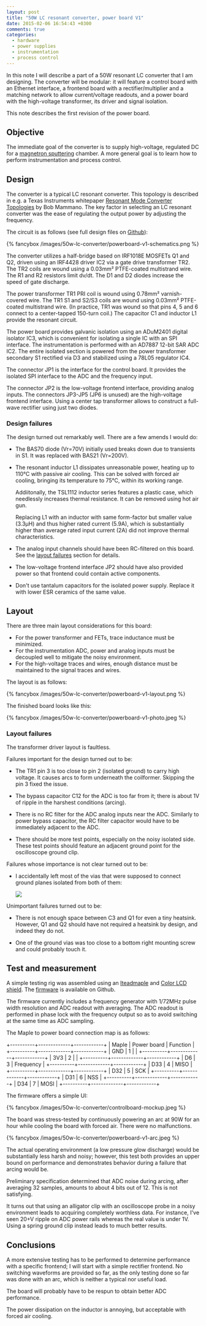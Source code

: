 ```yaml
---
layout: post
title: "50W LC resonant converter, power board V1"
date: 2015-02-06 16:54:43 +0300
comments: true
categories:
  - hardware
  - power supplies
  - instrumentation
  - process control
---
```


In this note I will describe a part of a 50W resonant LC converter that I
am designing. The converter will be modular: it will feature a control board
with an Ethernet interface, a frontend board with a rectifier/multiplier and
a matching network to allow current/voltage readouts, and a power board
with the high-voltage transformer, its driver and signal isolation.

This note describes the first revision of the power board.

<!--more-->

Objective
---------

The immediate goal of the converter is to supply high-voltage, regulated DC
for a [magnetron sputtering](https://en.wikipedia.org/wiki/Sputter_deposition)
chamber. A more general goal is to learn how to perform instrumentation and
process control.

Design
------

The converter is a typical LC resonant converter. This topology is
described in e.g. a Texas Instruments whitepaper
[Resonant Mode Converter Topologies](http://www.ti.com/lit/ml/slup085/slup085.pdf)
by Bob Mammano. The key factor in selecting an LC resonant converter
was the ease of regulating the output power by adjusting the frequency.

The circuit is as follows (see full design files on
[Github](https://github.com/whitequark/50w-modular-psu/tree/master/powerboard-v1)):

{% fancybox /images/50w-lc-converter/powerboard-v1-schematics.png %}

The converter utilizes a half-bridge based on IRF1018E MOSFETs Q1 and Q2, driven
using an IRF4428 driver IC2 via a gate drive transformer TR2. The TR2
coils are wound using a 0.03mm² PTFE-coated multistrand wire. The R1 and R2
resistors limit dv/dt. The D1 and D2 diodes increase the speed of gate discharge.

The power transformer TR1 PRI coil is wound using 0.78mm² varnish-covered wire.
The TR1 S1 and S2/S3 coils are wound using 0.03mm² PTFE-coated multistrand wire.
(In practice, TR1 was wound so that pins 4, 5 and 6 connect to a center-tapped
150-turn coil.) The capacitor C1 and inductor L1 provide the resonant circuit.

The power board provides galvanic isolation using an ADuM2401 digital isolator IC3,
which is convenient for isolating a single IC with an SPI interface.
The instrumentation is performed with an AD7887 12-bit SAR ADC IC2.
The entire isolated section is powered from the power transformer secondary S1
rectified via D3 and stabilized using a 78L05 regulator IC4.

The connector JP1 is the interface for the control board. It provides the isolated
SPI interface to the ADC and the frequency input.

The connector JP2 is the low-voltage frontend interface, providing analog inputs.
The connectors JP3-JP5 (JP6 is unused) are the high-voltage frontend interface.
Using a center tap transformer allows to construct a full-wave rectifier
using just two diodes.

### Design failures

The design turned out remarkably well. There are a few amends I would do:

  * The BAS70 diode (Vr=70V) initially used breaks down due to transients
    in S1. It was replaced with BAS21 (Vr=200V).

  * The resonant inductor L1 dissipates unreasonable power, heating up
    to 110°C with passive air cooling. This can be solved with forced
    air cooling, bringing its temperature to 75°C, within its working
    range.

    Addiitonally, the TSL1112 inductor series features a plastic
    case, which needlessly increases thermal resistance. It can be removed
    using hot air gun.

    Replacing L1 with an inductor with same form-factor but smaller
    value (3.3µH) and thus higher rated current (5.9A), which is
    substantially higher than average rated input current (2A)
    did not improve thermal characteristics.

  * The analog input channels should have been RC-filtered on this board.
    See the [layout failures](#layout-failures) section for details.

  * The low-voltage frontend interface JP2 should have also provided
    power so that frontend could contain active components.

  * Don't use tantalum capacitors for the isolated power supply.
    Replace it with lower ESR ceramics of the same value.

Layout
------

There are three main layout considerations for this board:

  * For the power transformer and FETs, trace inductance must be minimized.
  * For the instrumentation ADC, power and analog inputs must be decoupled
    well to mitigate the noisy environment.
  * For the high-voltage traces and wires, enough distance must be
    maintained to the signal traces and wires.

The layout is as follows:

{% fancybox /images/50w-lc-converter/powerboard-v1-layout.png %}

The finished board looks like this:

{% fancybox /images/50w-lc-converter/powerboard-v1-photo.jpeg %}

### Layout failures

The transformer driver layout is faultless.

Failures important for the design turned out to be:

  * The TR1 pin 3 is too close to pin 2 (isolated ground) to carry high
    voltage. It causes arcs to form underneath the coilformer.
    Skipping the pin 3 fixed the issue.

  * The bypass capacitor C12 for the ADC is too far from it; there is
    about 1V of ripple in the harshest conditions (arcing).

  * There is no RC filter for the ADC analog inputs near the ADC. Similarly
    to power bypass capacitor, the RC filter capacitor would have to be
    immediately adjacent to the ADC.

  * There should be more test points, especially on the noisy isolated side.
    These test points should feature an adjacent ground point for
    the oscilloscope ground clip.

Failures whose importance is not clear turned out to be:

  * I accidentally left most of the vias that were supposed to connect
    ground planes isolated from both of them:

    ![](/images/50w-lc-converter/via-fail.png)

Unimportant failures turned out to be:

  * There is not enough space between C3 and Q1 for even a tiny heatsink.
    However, Q1 and Q2 should have not required a heatsink by design,
    and indeed they do not.

  * One of the ground vias was too close to a bottom right mounting screw
    and could probably touch it.

Test and measurement
--------------------

A simple testing rig was assembled using an [Iteadmaple][] and [Color LCD shield][colorlcd].
The [firmware][] is available on Github.

[firmware]: https://github.com/whitequark/50w-modular-psu/tree/master/firmware-maple

The firmware currently includes a frequency generator with 1/72MHz pulse width resolution
and ADC readout with averaging. The ADC readout is performed in phase lock with the frequency
output so as to avoid switching at the same time as ADC sampling.

The Maple to power board connection map is as follows:

+----------+-------------+------------+
| Maple    | Power board | Function   |
+----------+-------------+------------+
| GND      | 1           |            |
+----------+-------------+------------+
| 3V3      | 2           |            |
+----------+-------------+------------+
| D6       | 3           | Frequency  |
+----------+-------------+------------+
| D33      | 4           | MISO       |
+----------+-------------+------------+
| D32      | 5           | SCK        |
+----------+-------------+------------+
| D31      | 6           | NSS        |
+----------+-------------+------------+
| D34      | 7           | MOSI       |
+----------+-------------+------------+

The firmware offers a simple UI:

{% fancybox /images/50w-lc-converter/controlboard-mockup.jpeg %}

The board was stress-tested by continuously powering an arc at 90W for an hour
while cooling the board with forced air. There were no malfunctions.

{% fancybox /images/50w-lc-converter/powerboard-v1-arc.jpeg %}

The actual operating environment (a low pressure glow discharge) would be
substantially less harsh and noisy; however, this test both provides
an upper bound on performance and demonstrates behavior during a failure
that arcing would be.

Preliminary specification determined that ADC noise during arcing, after averaging
32 samples, amounts to about 4 bits out of 12. This is not satisfying.

It turns out that using an alligator clip with an oscilloscope probe in a noisy
environment leads to acquiring completely worthless data. For instance,
I've seen 20+V ripple on ADC power rails whereas the real value is under 1V.
Using a spring ground clip instead leads to much better results.

[iteadmaple]: http://imall.iteadstudio.com/im120411012.html
[colorlcd]: http://www.elecfreaks.com/store/color-lcd-shield-shdcls-p-462.html

Conclusions
-----------

A more extensive testing has to be performed to determine performance with a specific
frontend; I will start with a simple rectifier frontend. No switching waveforms
are provided so far, as the only testing done so far was done with an arc,
which is neither a typical nor useful load.

The board will probably have to be respun to obtain better ADC performance.

The power dissipation on the inductor is annoying, but acceptable with forced
air cooling.
